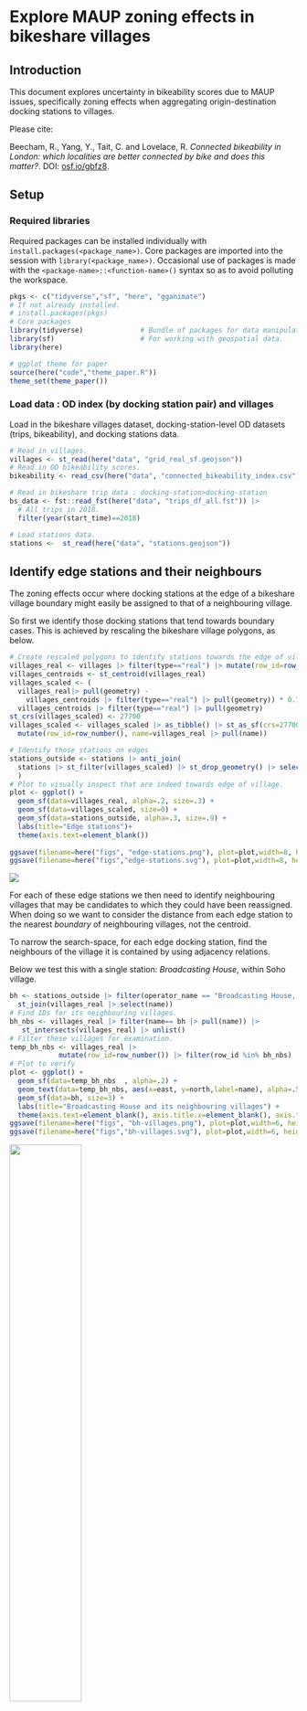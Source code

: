 Explore MAUP zoning effects in bikeshare villages
================

## Introduction

This document explores uncertainty in bikeability scores due to MAUP
issues, specifically zoning effects when aggregating origin-destination
docking stations to villages.

Please cite:

Beecham, R., Yang, Y., Tait, C. and Lovelace, R. *Connected bikeability
in London: which localities are better connected by bike and does this
matter?*. DOI: [osf.io/gbfz8](https://osf.io/gbfz8).

## Setup

### Required libraries

Required packages can be installed individually with
`install.packages(<package_name>)`. Core packages are imported into the
session with `library(<package_name>)`. Occasional use of packages is
made with the `<package-name>::<function-name>()` syntax so as to avoid
polluting the workspace.

``` r
pkgs <- c("tidyverse","sf", "here", "gganimate")
# If not already installed.
# install.packages(pkgs)
# Core packages
library(tidyverse)              # Bundle of packages for data manipulation.
library(sf)                     # For working with geospatial data.
library(here)

# ggplot theme for paper
source(here("code","theme_paper.R"))
theme_set(theme_paper())
```

### Load data : OD index (by docking station pair) and villages

Load in the bikeshare villages dataset, docking-station-level OD
datasets (trips, bikeability), and docking stations data.

``` r
# Read in villages.
villages <- st_read(here("data", "grid_real_sf.geojson"))
# Read in OD bikeability scores.
bikeability <- read_csv(here("data", "connected_bikeability_index.csv"))

# Read in bikeshare trip data : docking-station>docking-station
bs_data <- fst::read_fst(here("data", "trips_df_all.fst")) |> 
  # All trips in 2018.
  filter(year(start_time)==2018)

# Load stations data.
stations <-  st_read(here("data", "stations.geojson")) 
```

## Identify edge stations and their neighbours

The zoning effects occur where docking stations at the edge of a
bikeshare village boundary might easily be assigned to that of a
neighbouring village.

So first we identify those docking stations that tend towards boundary
cases. This is achieved by rescaling the bikeshare village polygons, as
below.

``` r
# Create rescaled polygons to identify stations towards the edge of villages.
villages_real <- villages |> filter(type=="real") |> mutate(row_id=row_number())
villages_centroids <- st_centroid(villages_real)
villages_scaled <- (
  villages_real|> pull(geometry) - 
    villages_centroids |> filter(type=="real") |> pull(geometry)) * 0.7 + 
  villages_centroids |> filter(type=="real") |> pull(geometry) 
st_crs(villages_scaled) <- 27700
villages_scaled <- villages_scaled |> as_tibble() |> st_as_sf(crs=27700) |> 
  mutate(row_id=row_number(), name=villages_real |> pull(name))

# Identify those stations on edges
stations_outside <- stations |> anti_join(
  stations |> st_filter(villages_scaled) |> st_drop_geometry() |> select(operator_name)
  )
# Plot to visually inspect that are indeed towards edge of village.
plot <- ggplot() +
  geom_sf(data=villages_real, alpha=.2, size=.3) +
  geom_sf(data=villages_scaled, size=0) +
  geom_sf(data=stations_outside, alpha=.3, size=.9) +
  labs(title="Edge stations")+
  theme(axis.text=element_blank())
  
ggsave(filename=here("figs", "edge-stations.png"), plot=plot,width=8, height=5, dpi=300)
ggsave(filename=here("figs","edge-stations.svg"), plot=plot,width=8, height=5)  
```

![](./figs/edge-stations.svg)

For each of these edge stations we then need to identify neighbouring
villages that may be candidates to which they could have been
reassigned. When doing so we want to consider the distance from each
edge station to the nearest *boundary* of neighbouring villages, not the
centroid.

To narrow the search-space, for each edge docking station, find the
neighbours of the village it is contained by using adjacency relations.

Below we test this with a single station: *Broadcasting House*, within
Soho village.

``` r
bh <- stations_outside |> filter(operator_name == "Broadcasting House, Marylebone") |> 
  st_join(villages_real |> select(name)) 
# Find IDs for its neighbouring villages.
bh_nbs <- villages_real |> filter(name== bh |> pull(name)) |> 
   st_intersects(villages_real) |> unlist()
# Filter these villages for examination.
temp_bh_nbs <- villages_real |> 
            mutate(row_id=row_number()) |> filter(row_id %in% bh_nbs)
# Plot to verify
plot <- ggplot() +
  geom_sf(data=temp_bh_nbs  , alpha=.2) +
  geom_text(data=temp_bh_nbs, aes(x=east, y=north,label=name), alpha=.5, family="Avenir Book") +
  geom_sf(data=bh, size=3) +
  labs(title="Broadcasting House and its neighbouring villages") +
  theme(axis.text=element_blank(), axis.title.x=element_blank(), axis.title.y=element_blank())
ggsave(filename=here("figs", "bh-villages.png"), plot=plot,width=6, height=5, dpi=300)
ggsave(filename=here("figs","bh-villages.svg"), plot=plot,width=6, height=5) 
```

<img src="./figs/bh-villages.svg" style="width:50.0%" />

Next we want to calculate the distance between this docking station and
the closest part of the boundary of its neighbours. This is to make sure
that this distance crosses over into neighbouing villages. Therefore we
caluclate this based on the villages_scaled data. We also decide on a
reasonable distance threshold, 500 metres, beyond which it would not
make sense to reallocate due to boundary effects.

``` r
# Make some tighter boundaries.
villages_scaled <- (
  villages_real|> pull(geometry) - 
    villages_centroids |> filter(type=="real") |> pull(geometry)) * 0.7 + 
  villages_centroids |> filter(type=="real") |> pull(geometry) 
st_crs(villages_scaled) <- 27700
villages_scaled <- villages_scaled |> as_tibble() |> st_as_sf(crs=27700) |> 
  mutate(row_id=row_number(), name=villages_real |> pull(name))

temp_bh_nbs_scaled <- villages_scaled |> mutate(row_id=row_number()) |> filter(row_id %in% bh_nbs)
# Calculate those distances to neighbours.
nearest <- st_nearest_points(bh, temp_bh_nbs_scaled) 
bw<-500
dists <- nearest |>
    st_as_sf() |>
    st_coordinates() |>
    as_tibble() |>
    mutate(is_dest=row_number() %% 2 == 0) |>
    filter(is_dest) |>
    st_as_sf(coords=c("X","Y"), crs=27700) |> select(geometry) |>
    st_join(temp_bh_nbs |> select(nearest_name=name)) |>
    mutate(dist=as.numeric(st_length(nearest))) |> 
    filter(dist<bw)
# Plot those villages that are candidates for being reallocated.
plot <- ggplot() +
  geom_sf(data=temp_bh_nbs  , alpha=.2) +
  geom_sf(data=temp_bh_nbs_scaled  , alpha=.2, size=0) +
  geom_text(data=temp_bh_nbs, aes(x=east, y=north,label=name), alpha=.5, family="Avenir Book") +
  geom_sf(data=temp_bh_nbs |> filter(name %in% dists$nearest_name) , fill="transparent", size=1) +
  geom_sf(data=nearest, size=.3) +
  geom_sf(data=bh, size=2) +
  labs(title="Broadcasting House and distance to neighbour boundaries") +
  theme(axis.text=element_blank(), axis.title.x=element_blank(), axis.title.y=element_blank())
ggsave(filename=here("figs", "bh-neighbours.png"), plot=plot,width=7, height=5, dpi=300)
ggsave(filename=here("figs","bh-neighbours.svg"), plot=plot,width=7, height=5) 
```

<img src="./figs/bh-neighbours.svg" style="width:50.0%" />

## Reallocate stochastically

We then want to have some stochastic process whereby points are
reallocated to villages including that within which they are contained
with a probability that varies by these distances.

``` r
# Here we use 1/d, but it may be instructive to vary this with an exponent to 
# increase / decrease the penalty.
# E.g. d^2 to increase, d^.5 to decrease.
dat <- dists |> mutate(w=(1/(dist)), prop=round((w/sum(w)*100))) |>  select(nearest_name, prop) |> st_drop_geometry()
# Generate resamples.
resamples<-sample(dat$nearest_name, size=100, prob=dat$prop, replace=TRUE) 
bh_animate <- bh |> mutate(villages=list(resamples)) |> unnest(villages) |> st_drop_geometry() |> 
  left_join(
    villages_real |> select(name), by=c("villages"="name")) |> 
  mutate(boot_id=row_number()) |> st_as_sf()

# Plot resamples.
anim <- bh_animate |> 
  ggplot() +
  geom_sf(data=temp_bh_nbs  , alpha=.2) +
  geom_sf(data=temp_bh_nbs_scaled  , alpha=.2, size=0) +
  geom_text(data=temp_bh_nbs, aes(x=east, y=north,label=name), alpha=.5, family="Avenir Book") +
  geom_sf(data=nearest, size=.3) +
  geom_sf(fill="transparent", size=1) +
  labs(title = "Resample: {closest_state}") +
  gganimate::transition_states(boot_id) +
  theme(axis.text=element_blank(), axis.title.x=element_blank(), axis.title.y=element_blank())

gganimate::animate(nframes=210, fps=20, anim, start_pause=0, end_pause=10, width=800, height=600, res=150, renderer=gganimate::gifski_renderer(here("figs", "anim_bh.gif")))
```

<img src="./figs/anim_bh.gif" style="width:50.0%" />

## Apply to full dataset

So first we build up a dataset where for each edge station
(`outside_station`) geometries for their village neighbours are stored,
both the original and rescaled geometries.

``` r
temp_outside_stations <- stations_outside |> st_join(villages_real |> select(name)) 
village_neighbours <- 
  villages_real |> filter(name %in% temp_outside_stations$name |> unique()) |>
  select(name) |>  mutate(nbs=st_intersects(geometry, villages_real) |>  unname()) |> st_drop_geometry() |> 
  nest(data=nbs) |> 
  mutate(
    ids=map(data,~.x |> unname() |> unlist()),
    geom_orig=map(ids, ~ villages_real |> filter(row_id %in% .x) |> select(nearest_name=name, geometry)), 
    geom_scaled=map(ids, ~ villages_scaled |> filter(row_id %in% .x) |> select(nearest_name=name, geometry))
  ) |> select(-data)
```

The next task is to build a dataset containing the distances between
each edge station and its nearest village boundaries. The same approach
is used as with the *Broadcasting House* example, but we use a
functional (`map()`) to scale this up to every edge docking station.

``` r
get_neighbour <- function(pts, nbs_scaled, nbs) {
  nearest <- st_nearest_points(pts, nbs_scaled) 
  dists <- nearest |>
    st_as_sf() |>
    st_coordinates() |>
    as_tibble() |>
    mutate(is_dest=row_number() %% 2 == 0) |>
    filter(is_dest) |>
    st_as_sf(coords=c("X","Y"), crs=27700) |> select(geometry) |>
    st_join(nbs |> select(name=nearest_name)) |>
    mutate(dist=as.numeric(st_length(nearest))) 
  return(dists)
}

temp_outside_station_neighbours <- temp_outside_stations |> 
  nest(data=-operator_name) |> 
  mutate(
    dists=map(
      data,
      ~get_neighbour(
        pts=.x$geometry,
        nbs_scaled=village_neighbours |> filter(name==.x$name) |> select(name, geom_scaled) |> 
               unnest(cols=geom_scaled) |> st_as_sf(),
        nbs=village_neighbours |> filter(name==.x$name) |> select(name, geom_orig) |> 
        unnest(cols=geom_orig) |> st_as_sf()
      )
    )
  )
```

Again there is a stochastic, Monte Carlo-type, approach to resampling
villages of edge stations in a probabilistic way. We create 100
simulated village positions for each edge docking station.

``` r
temp_resampled_dat <- temp_outside_station_neighbours |> 
  mutate(
    dat=map(dists, 
            ~.x |> filter(dist<500) |> mutate(w=(1/dist), prop=round((w/sum(w)*100))) |>
              select(name, prop) |> st_drop_geometry()),
    resamples=
      map(dat,
          ~tibble(
            relocate=sample(.x$name, size=100, prob=.x$prop, replace=TRUE)
            )
      ),
    village=map(data, ~first(.x$name))
  ) |> 
  select(operator_name, village, resamples) |> unnest(c(resamples)) |> unnest(c(village)) |> 
  group_by(operator_name) |> mutate(boot_id=row_number()) |> ungroup()
  
stations_inside <- stations |>  
  st_join(villages_real |> select(name)) |> st_drop_geometry() |>  
  filter(!operator_name %in% (temp_resampled_dat$operator_name |> unique())) |> select(-id, village=name) |> unique() |> 
  nest(data=village) |> 
  mutate(
    relocate=map(data, ~rep(.x$village,times=100))
  ) |> 
  select(-data) |> unnest(relocate) |> 
  group_by(operator_name) |> 
  mutate(village=relocate, boot_id=row_number()) |> 
  ungroup()

resampled_dat <- bind_rows(temp_resampled_dat, stations_inside) |> 
  inner_join(stations |> st_drop_geometry() |> group_by(operator_name) |> summarise(id=first(id)) |> ungroup())
```

For each docking-station OD pair, we generate 100 simulated datasets
with the edge docking stations reassigned to neighbouring villages
probabilistically.

``` r
get_resampled_dat <- function(boot_id, trip_dat, resampled) {
  dat <- trip_dat |> 
    inner_join(resampled |> filter(boot_id==!!boot_id) |> select(id, o_village=relocate), by=c("start_station_id"="id")) |> 
  left_join(resampled |> filter(boot_id==!!boot_id) |> select(id, d_village=relocate), by=c("end_station_id"="id")) |> 
    group_by(o_village, d_village) |> 
    summarise(count=sum(count)) |> ungroup() |> mutate(boot_id=!!boot_id)
  return(dat)
}

simulated_data <- bind_rows(
  map(1:100, 
      ~get_resampled_dat(boot_id=quo(.x), trip_dat=bs_data_ods, resampled=resampled_dat |> select(relocate,id, boot_id))
  )
)
```

Animate over the simulated data to generate a hypothetical outcome plot
[https://journals.plos.org/plosone/article?id=10.1371/journal.pone.0142444](Hullman%20et%20al.%202015)
of candidate maps, in so doing we experience uncertainty due to zoning
effects.

``` r
anim_count_map <- iterations |> 
  mutate(label=d_village) |> 
  filter(d_village=="Westminster") |> 
  left_join(villages_real, by=c("o_village"="name")) |> st_as_sf() |> 
  ggplot()+
  geom_sf(data= . %>% group_by(boot_id) %>% summarise(), colour="#616161", fill="transparent", size=0.65)+
  geom_sf(aes(fill=count^.7), colour="#616161", size=0.3)+
  geom_sf(data=. %>%  filter(o_village==d_village), 
            colour="#616161", fill="transparent", size=0.65) +
  geom_text(data= . %>%  filter(o_village==d_village), 
            aes(x=east, y=north, label=str_sub(d_village,1,1)), 
            colour="#252525", alpha=0.9, size=4, show.legend=FALSE, 
            hjust="centre", vjust="middle", family="Avenir Book")+
  coord_sf(crs=st_crs(villages_real), datum=NA)+
  guides(fill=FALSE)+
  scale_fill_distiller(
    palette="Blues", direction=1, 
    guide = "colourbar", na.value="#f7f7f7"
  )+
  gganimate::transition_states(boot_id) +
  labs(title = "Resample: {closest_state}") +
  theme_paper() +
  theme(
    axis.title.x=element_blank(),axis.title.y=element_blank(),
    panel.background = element_rect(fill="#ffffff", colour="#ffffff"),
  ) 

gganimate::animate(nframes=210, fps=20, anim_count_map, start_pause=0,end_pause=10, width=1100, height=700, res=150, renderer=gganimate::gifski_renderer(here("figs", "anim_zoning.gif")))
```

![](./figs/anim_zoning.gif)
